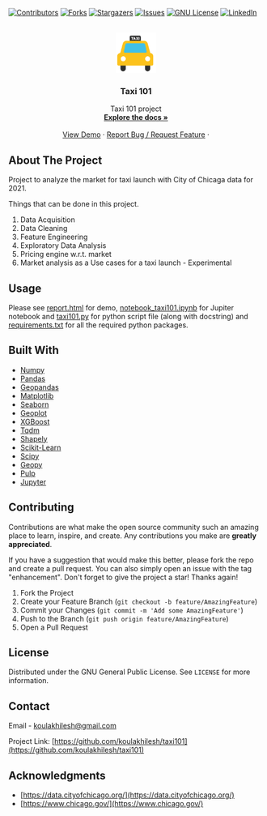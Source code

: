 <div id="top"></div>
<!--
*** Fork from Best-README-Template. If you have a suggestion
https://github.com/othneildrew/Best-README-Template
-->

<!-- PROJECT SHIELDS -->
[![Contributors][contributors-shield]][contributors-url]
[![Forks][forks-shield]][forks-url]
[![Stargazers][stars-shield]][stars-url]
[![Issues][issues-shield]][issues-url]
[![GNU License][license-shield]][license-url]
[![LinkedIn][linkedin-shield]][linkedin-url]



<!-- PROJECT LOGO -->
<br />
<div align="center">
  <a href="https://github.com/koulakhilesh/taxi101">
    <img src="images/logo.png" alt="Logo" width="80" height="80">
  </a>

<h3 align="center">Taxi 101</h3>

  <p align="center">
    Taxi 101 project
    <br />
    <a href="https://github.com/koulakhilesh/taxi101"><strong>Explore the docs »</strong></a>
    <br />
    <br />
    <a href="https://github.com/koulakhilesh/taxi101/blob/master/report.html">View Demo</a>
    ·
    <a href="https://github.com/koulakhilesh/taxi101/issues">Report Bug / Request Feature</a>
    ·
  </p>
</div>



<!-- ABOUT THE PROJECT -->
## About The Project

Project to analyze the market for taxi launch with City of Chicaga data for 2021.

Things that can be done in this project.

1. Data Acquisition
2. Data Cleaning
3. Feature Engineering
4. Exploratory Data Analysis
5. Pricing engine w.r.t. market
6. Market analysis as a Use cases for a taxi launch - Experimental



<!--Here's a blank template to get started: To avoid retyping too much info. Do a search and replace with your text editor for the following: `github_username`, `repo_name`, `twitter_handle`, `linkedin_username`, `email`, `email_client`, `project_title`, `project_description`
-->


<!-- USAGE EXAMPLES -->
## Usage

Please see [report.html](https://github.com/koulakhilesh/taxi101/blob/master/report.html) for demo, [notebook_taxi101.ipynb](https://github.com/koulakhilesh/taxi101/blob/master/notebook_taxi101.ipynb) for Jupiter notebook and [taxi101.py](https://github.com/koulakhilesh/taxi101/blob/master/taxi101.py) for python script file (along with docstring) and [requirements.txt](https://github.com/koulakhilesh/taxi101/blob/master/requirements.txt) for all the required python packages.

## Built With

* [Numpy](https://numpy.org/)
* [Pandas](https://pandas.pydata.org/)
* [Geopandas](https://geopandas.org/en/stable/)
* [Matplotlib](https://matplotlib.org/)
* [Seaborn](https://seaborn.pydata.org/)
* [Geoplot](https://residentmario.github.io/geoplot/)
* [XGBoost](https://xgboost.readthedocs.io/en/stable/)
* [Tqdm](https://github.com/tqdm/tqdm)
* [Shapely](https://shapely.readthedocs.io/en/stable/manual.html)
* [Scikit-Learn](https://scikit-learn.org/stable/)
* [Scipy](https://scipy.org/)
* [Geopy](https://geopy.readthedocs.io/en/stable/)
* [Pulp](https://coin-or.github.io/pulp/)
* [Jupyter](https://jupyter.org/)


<!-- CONTRIBUTING -->
## Contributing

Contributions are what make the open source community such an amazing place to learn, inspire, and create. Any contributions you make are **greatly appreciated**.

If you have a suggestion that would make this better, please fork the repo and create a pull request. You can also simply open an issue with the tag "enhancement".
Don't forget to give the project a star! Thanks again!

1. Fork the Project
2. Create your Feature Branch (`git checkout -b feature/AmazingFeature`)
3. Commit your Changes (`git commit -m 'Add some AmazingFeature'`)
4. Push to the Branch (`git push origin feature/AmazingFeature`)
5. Open a Pull Request



<!-- LICENSE -->
## License

Distributed under the GNU General Public License. See `LICENSE` for more information.



<!-- CONTACT -->
## Contact

Email -  koulakhilesh@gmail.com
<!--
*** [@twitter_handle](https://twitter.com/twitter_handle) -
-->
Project Link: [https://github.com/koulakhilesh/taxi101](https://github.com/koulakhilesh/taxi101)


<!-- ACKNOWLEDGMENTS -->
## Acknowledgments

* [https://data.cityofchicago.org/](https://data.cityofchicago.org/)
* [https://www.chicago.gov/](https://www.chicago.gov/)




<!-- MARKDOWN LINKS & IMAGES -->
<!-- https://www.markdownguide.org/basic-syntax/#reference-style-links -->
[contributors-shield]: https://img.shields.io/github/contributors/koulakhilesh/taxi101.svg?style=for-the-badge
[contributors-url]: https://github.com/koulakhilesh/taxi101/graphs/contributors
[forks-shield]: https://img.shields.io/github/forks/koulakhilesh/taxi101.svg?style=for-the-badge
[forks-url]: https://github.com/koulakhilesh/taxi101/network/members
[stars-shield]: https://img.shields.io/github/stars/koulakhilesh/taxi101.svg?style=for-the-badge
[stars-url]: https://github.comkoulakhilesh/taxi101/stargazers
[issues-shield]: https://img.shields.io/github/issues/koulakhilesh/taxi101.svg?style=for-the-badge
[issues-url]: https://github.com/koulakhilesh/taxi101/issues
[license-shield]: https://img.shields.io/github/license/koulakhilesh/taxi101.svg?style=for-the-badge
[license-url]: https://github.com/koulakhilesh/taxi101/blob/master/LICENSE.txt
[linkedin-shield]: https://img.shields.io/badge/-LinkedIn-black.svg?style=for-the-badge&logo=linkedin&colorB=555
[linkedin-url]: https://linkedin.com/in/akhilesh-koul
